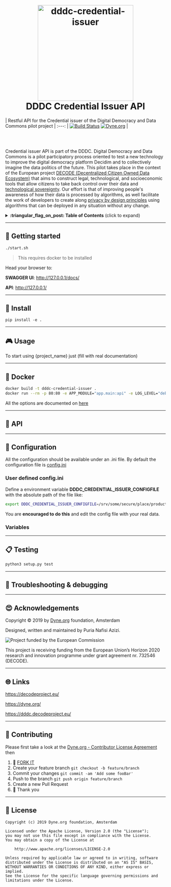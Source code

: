 <h1 align="center">
  <br>
        <a href="https://decodeproject.eu/">
                <img src="https://decodeproject.eu/sites/all/themes/marmelo_base/img/logo.svg" width="300" alt="dddc-credential-issuer">
        </a>
  <br>
  DDDC Credential Issuer API
  <br>
</h1>


| Restful API for the Credential issuer of the Digital Democracy and Data Commons pilot project |
:---:
| [![Build Status](https://travis-ci.com/DECODEproject/dddc-credential-issuer.svg?branch=master)](https://travis-ci.com/DECODEproject/dddc-credential-issuer) [![Dyne.org](https://img.shields.io/badge/%3C%2F%3E%20with%20%E2%9D%A4%20by-Dyne.org-blue.svg)](https://dyne.org) |

<br><br>

Credential issuer API is part of the DDDC.
Digital Democracy and Data Commons is a pilot participatory process oriented to test a new technology to improve the 
digital democracy platform Decidim and to collectively imagine the data politics of the future. This pilot takes place 
in the context of the European project [DECODE (Decentralized Citizen Owned Data Ecosystem)](https://decodeproject.eu) 
that aims to construct legal, technological, and socioeconomic tools that allow citizens to take back control over their
data and [technological sovereignty](https://www.youtube.com/watch?v=RvBRbwBm_nQ). Our effort is that of improving
people's awareness of how their data is processed by algorithms, as well facilitate the work of developers to create along
[privacy by design principles](https://decodeproject.eu/publications/privacy-design-strategies-decode-architecture) 
using algorithms that can be deployed in any situation without any change.


<details>
 <summary><strong>:triangular_flag_on_post: Table of Contents</strong> (click to expand)</summary>

* [Getting started](#rocket_getting-started)
* [Install](#floppy_disk-install)
* [Usage](#video_game-usage)
* [Docker](#whale-docker)
* [API](#honeybee-api)
* [Configuration](#wrench-configuration)
* [Testing](#clipboard-testing)
* [Troubleshooting & debugging](#bug-troubleshooting--debugging)
* [Acknowledgements](#heart_eyes-acknowledgements)
* [Links](#globe_with_meridians-links)
* [Contributing](#busts_in_silhouette-contributing)
* [License](#briefcase-license)
</details>

***
## :rocket: Getting started

```bash
./start.sh
```
> This requires docker to be installed

Head your browser to:

**SWAGGER UI**: http://127.0.0.1/docs/

**API**: http://127.0.0.1/ 


***
## :floppy_disk: Install
```pip install -e .```

***
## :video_game: Usage

To start using {project_name} just (fill with real documentation)

***
## :whale: Docker

```bash
docker build -t dddc-credential-issuer .
docker run --rm -p 80:80 -e APP_MODULE="app.main:api" -e LOG_LEVEL="debug" -it dddc-credential-issuer
```

All the options are documented on [here](https://github.com/tiangolo/uvicorn-gunicorn-fastapi-docker#advanced-usage)

***
## :honeybee: API

***
## :wrench: Configuration

All the configuration should be available under an .ini file.
By default the configuration file is [config.ini](app/config.ini)

### User defined config.ini
Define a environment variable **DDDC_CREDENTIAL_ISSUER_CONFIGFILE** with the absolute path of the file like:

```bash
export DDDC_CREDENTIAL_ISSUER_CONFIGFILE=/srv/some/secure/place/production.ini
```

You are **encouraged to do this** and edit the config file with your real data.


### Variables


***
## :clipboard: Testing

```bash
python3 setup.py test
```

***
## :bug: Troubleshooting & debugging


***
## :heart_eyes: Acknowledgements

Copyright :copyright: 2019 by [Dyne.org](https://www.dyne.org) foundation, Amsterdam

Designed, written and maintained by Puria Nafisi Azizi.

<img src="https://zenroom.dyne.org/img/ec_logo.png" class="pic" alt="Project funded by the European Commission">

This project is receiving funding from the European Union’s Horizon 2020 research and innovation programme under grant agreement nr. 732546 (DECODE).


***
## :globe_with_meridians: Links

https://decodeproject.eu/

https://dyne.org/

https://dddc.decodeproject.eu/


***
## :busts_in_silhouette: Contributing

Please first take a look at the [Dyne.org - Contributor License Agreement](CONTRIBUTING.md) then

1.  :twisted_rightwards_arrows: [FORK IT](https://github.com/puria/README/fork)
2.  Create your feature branch `git checkout -b feature/branch`
3.  Commit your changes `git commit -am 'Add some fooBar'`
4.  Push to the branch `git push origin feature/branch`
5.  Create a new Pull Request
6.  :pray: Thank you


***
## :briefcase: License

    Copyright (c) 2019 Dyne.org foundation, Amsterdam

    Licensed under the Apache License, Version 2.0 (the "License");
    you may not use this file except in compliance with the License.
    You may obtain a copy of the License at

        http://www.apache.org/licenses/LICENSE-2.0

    Unless required by applicable law or agreed to in writing, software
    distributed under the License is distributed on an "AS IS" BASIS,
    WITHOUT WARRANTIES OR CONDITIONS OF ANY KIND, either express or implied.
    See the License for the specific language governing permissions and
    limitations under the License.

